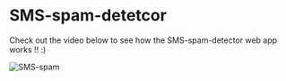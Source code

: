 # SMS-spam-detetcor
Check out the video below to see how the SMS-spam-detector web app works !! :)


![SMS-spam](https://user-images.githubusercontent.com/42268318/83954375-43739400-a866-11ea-9673-19ea7ce67903.gif)

